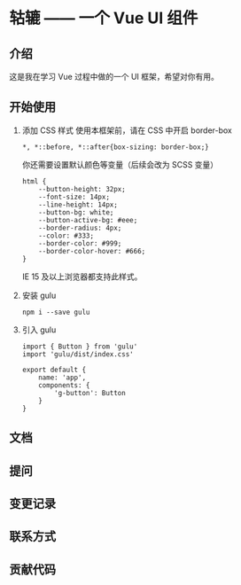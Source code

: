 # 轱辘 —— 一个 Vue UI 组件

<!-- travis icon: [![Build Status]()] -->

## 介绍

这是我在学习 Vue 过程中做的一个 UI 框架，希望对你有用。

## 开始使用

1. 添加 CSS 样式
   使用本框架前，请在 CSS 中开启 border-box

   ```
   *, *::before, *::after{box-sizing: border-box;}
   ```

   你还需要设置默认颜色等变量（后续会改为 SCSS 变量）

   ```
   html {
       --button-height: 32px;
       --font-size: 14px;
       --line-height: 14px;
       --button-bg: white;
       --button-active-bg: #eee;
       --border-radius: 4px;
       --color: #333;
       --border-color: #999;
       --border-color-hover: #666;
   }
   ```

   IE 15 及以上浏览器都支持此样式。

2. 安装 gulu

   ```
   npm i --save gulu
   ```

3. 引入 gulu

   ```
   import { Button } from 'gulu'
   import 'gulu/dist/index.css'

   export default {
       name: 'app',
       components: {
           'g-button': Button
       }
   }
   ```

## 文档

## 提问

## 变更记录

## 联系方式

## 贡献代码
